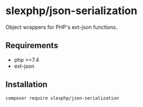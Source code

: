 # slexphp/json-serialization

Object wrappers for PHP's ext-json functions.

## Requirements

- php >=7.4
- ext-json

## Installation

```composer require slexphp/json-serialization```

